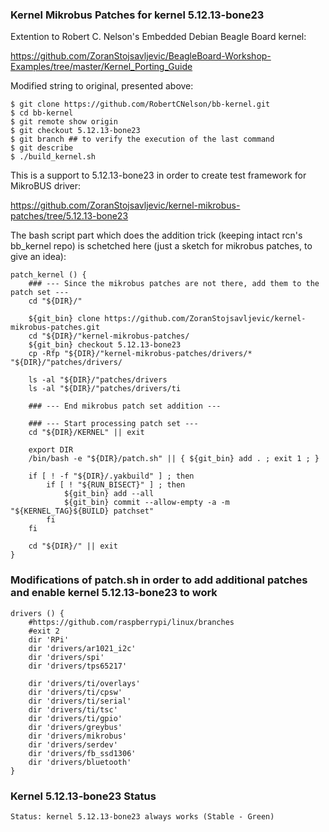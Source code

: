 ### Kernel Mikrobus Patches for kernel 5.12.13-bone23

Extention to Robert C. Nelson's Embedded Debian Beagle Board kernel:

https://github.com/ZoranStojsavljevic/BeagleBoard-Workshop-Examples/tree/master/Kernel_Porting_Guide

Modified string to original, presented above:

	$ git clone https://github.com/RobertCNelson/bb-kernel.git
	$ cd bb-kernel
	$ git remote show origin
	$ git checkout 5.12.13-bone23
	$ git branch ## to verify the execution of the last command
	$ git describe
	$ ./build_kernel.sh

This is a support to 5.12.13-bone23 in order to create test framework for MikroBUS driver:

https://github.com/ZoranStojsavljevic/kernel-mikrobus-patches/tree/5.12.13-bone23

The bash script part which does the addition trick (keeping intact rcn's bb_kernel
repo) is schetched here (just a sketch for mikrobus patches, to give an idea):

	patch_kernel () {
		### --- Since the mikrobus patches are not there, add them to the patch set ---
		cd "${DIR}/"

		${git_bin} clone https://github.com/ZoranStojsavljevic/kernel-mikrobus-patches.git
		cd "${DIR}/"kernel-mikrobus-patches/
		${git_bin} checkout 5.12.13-bone23
		cp -Rfp "${DIR}/"kernel-mikrobus-patches/drivers/* "${DIR}/"patches/drivers/

		ls -al "${DIR}/"patches/drivers
		ls -al "${DIR}/"patches/drivers/ti

		### --- End mikrobus patch set addition ---

		### --- Start processing patch set ---
		cd "${DIR}/KERNEL" || exit

		export DIR
		/bin/bash -e "${DIR}/patch.sh" || { ${git_bin} add . ; exit 1 ; }

		if [ ! -f "${DIR}/.yakbuild" ] ; then
			if [ ! "${RUN_BISECT}" ] ; then
				${git_bin} add --all
				${git_bin} commit --allow-empty -a -m "${KERNEL_TAG}${BUILD} patchset"
			fi
		fi

		cd "${DIR}/" || exit
	}

### Modifications of patch.sh in order to add additional patches and enable kernel 5.12.13-bone23 to work

	drivers () {
		#https://github.com/raspberrypi/linux/branches
		#exit 2
		dir 'RPi'
		dir 'drivers/ar1021_i2c'
		dir 'drivers/spi'
		dir 'drivers/tps65217'

		dir 'drivers/ti/overlays'
		dir 'drivers/ti/cpsw'
		dir 'drivers/ti/serial'
		dir 'drivers/ti/tsc'
		dir 'drivers/ti/gpio'
		dir 'drivers/greybus'
		dir 'drivers/mikrobus'
		dir 'drivers/serdev'
		dir 'drivers/fb_ssd1306'
		dir 'drivers/bluetooth'
	}

### Kernel 5.12.13-bone23 Status

	Status: kernel 5.12.13-bone23 always works (Stable - Green)
